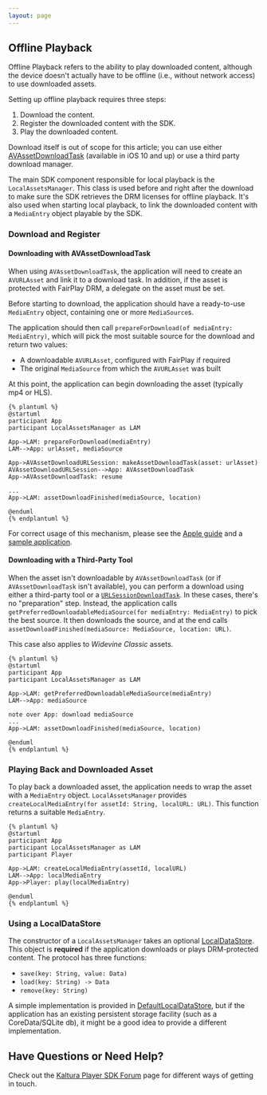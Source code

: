 ```yaml
---
layout: page
---
```


## Offline Playback

Offline Playback refers to the ability to play downloaded content, although the device doesn't actually have to be offline (i.e., without network access) to use downloaded assets.

Setting up offline playback requires three steps:

1. Download the content.
2. Register the downloaded content with the SDK.
3. Play the downloaded content.

Download itself is out of scope for this article; you can use either [AVAssetDownloadTask](https://developer.apple.com/reference/avfoundation/avassetdownloadtask) (available in iOS 10 and up) or use a third party download manager.

The main SDK component responsible for local playback is the `LocalAssetsManager`. This class is used before and right after the download to make sure the SDK retrieves the DRM licenses for offline playback. It's also used when starting local playback, to link the downloaded content with a `MediaEntry` object playable by the SDK.

### Download and Register  

#### Downloading with AVAssetDownloadTask  

When using `AVAssetDownloadTask`, the application will need to create an `AVURLAsset` and link it to a download task. In addition, if the asset is protected with FairPlay DRM, a delegate on the asset must be set.

Before starting to download, the application should have a ready-to-use `MediaEntry` object, containing one or more `MediaSource`s. 

The application should then call `prepareForDownload(of mediaEntry: MediaEntry)`, which will pick the most suitable source for the download and return two values:

 * A downloadable `AVURLAsset`, configured with FairPlay if required
* The original `MediaSource` from which the `AVURLAsset` was built
 
At this point, the application can begin downloading the asset (typically mp4 or HLS).

	{% plantuml %}
    @startuml
	participant App
	participant LocalAssetsManager as LAM

    App->LAM: prepareForDownload(mediaEntry)
    LAM-->App: urlAsset, mediaSource
    
    App->AVAssetDownloadURLSession: makeAssetDownloadTask(asset: urlAsset)
    AVAssetDownloadURLSession-->App: AVAssetDownloadTask
    App->AVAssetDownloadTask: resume

    ...
    App->LAM: assetDownloadFinished(mediaSource, location)

    @enduml
	{% endplantuml %}

For correct usage of this mechanism, please see the [Apple guide](https://developer.apple.com/library/content/documentation/AudioVideo/Conceptual/MediaPlaybackGuide/Contents/Resources/en.lproj/HTTPLiveStreaming/HTTPLiveStreaming.html) and a [sample application](https://developer.apple.com/library/content/samplecode/HLSCatalog/Introduction/Intro.html). 

#### Downloading with a Third-Party  Tool  

When the asset isn't downloadable by `AVAssetDownloadTask` (or if `AVAssetDownloadTask` isn't available), you can perform a download using either a third-party tool or a [`URLSessionDownloadTask`](https://developer.apple.com/reference/foundation/urlsessiondownloadtask). In these cases, there's no "preparation" step. Instead, the application calls `getPreferredDownloadableMediaSource(for mediaEntry: MediaEntry)` to pick the best source. It then downloads the source, and at the end calls `assetDownloadFinished(mediaSource: MediaSource, location: URL)`.

This case also applies to *Widevine Classic* assets.

	{% plantuml %}
    @startuml
	participant App
	participant LocalAssetsManager as LAM

    App->LAM: getPreferredDownloadableMediaSource(mediaEntry)
    LAM-->App: mediaSource
    
    note over App: download mediaSource
    ...
    App->LAM: assetDownloadFinished(mediaSource, location)

    @enduml
	{% endplantuml %}


### Playing Back and Downloaded Asset    

To play back a downloaded asset, the application needs to wrap the asset with a `MediaEntry` object. `LocalAssetsManager` provides `createLocalMediaEntry(for assetId: String, localURL: URL)`. This function returns a suitable `MediaEntry`.

	{% plantuml %}
    @startuml
	participant App
	participant LocalAssetsManager as LAM
	participant Player

    App->LAM: createLocalMediaEntry(assetId, localURL)
    LAM-->App: localMediaEntry
    App->Player: play(localMediaEntry)

    @enduml
	{% endplantuml %}


### Using a LocalDataStore  

The constructor of a `LocalAssetsManager` takes an optional [LocalDataStore]. This object is **required** if the application downloads or plays DRM-protected content. The protocol has three functions:
- `save(key: String, value: Data)`
- `load(key: String) -> Data`
- `remove(key: String)`

A simple implementation is provided in [DefaultLocalDataStore], but if the application has an existing persistent storage facility (such as a CoreData/SQLite db), it might be a good idea to provide a different implementation.


[LocalAssetsManager]: https://kaltura.github.io/playkit/api/ios/Classes/LocalAssetsManager.html
[LocalDataStore]: https://kaltura.github.io/playkit/api/ios/Protocols/LocalDataStore.html
[DefaultLocalDataStore]: https://kaltura.github.io/playkit/api/ios/Classes/DefaultLocalDataStore.html
[MediaEntry]: https://kaltura.github.io/playkit/api/ios/Classes/MediaEntry.html
[AVAssetDownloadTask]: https://developer.apple.com/reference/avfoundation/avassetdownloadtask
[URLSessionDownloadTask]: https://developer.apple.com/reference/foundation/urlsessiondownloadtask



## Have Questions or Need Help?

Check out the [Kaltura Player SDK Forum](https://forum.kaltura.org/c/playkit) page for different ways of getting in touch.

